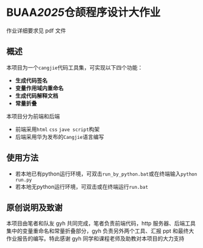 # BUAA*2025*仓颉程序设计大作业

作业详细要求见 pdf 文件

## 概述

本项目为一个`cangjie`代码工具集，可实现以下四个功能：

- **生成代码签名**
- **变量作用域内重命名**
- **生成代码解释文档**
- **常量折叠**

本项目分为前端和后端

- 前端采用`html` `css` `jave script`构架
- 后端采用华为发布的`Cangjie`语言编写

## 使用方法

- 若本地已有python运行环境，可双击`run_by_python.bat`或在终端输入`python run.py`
- 若本地无python运行环境，可双击或在终端运行`run.bat`

## 原创说明及致谢

本项目由笔者和队友 gyh 共同完成，笔者负责前端代码，http 服务器、后端工具集中的变量重命名和常量折叠部分，gyh 负责另外两个工具、汇报 ppt 和最终大作业报告的编写。特此感谢 gyh 同学和课程老师及助教对本项目的大力支持
